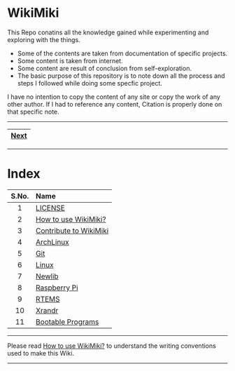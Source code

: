 # WikiMiki

This Repo conatins all the knowledge gained while experimenting and exploring with the things.

* Some of the contents are taken from documentation of specific projects.
* Some content is taken from internet.
* Some content are result of conclusion from self-exploration.
* The basic purpose of this repository is to note down all the process and steps I followed while doing some specfic project.

I have no intention to copy the content of any site or copy the work of any other author. If I had to reference any content, Citation is properly done on that specific note.

---

| [Next](ArchLinux/README.md) |
| :---: |

---

# Index

| S.No. | Name |
| :---: | :--- |
| 1 | [LICENSE](LICENSE) |
| 2 | [How to use WikiMiki?](./How_TO_USE_WikiMiki.md) |
| 3 | [Contribute to WikiMiki](./Contribute_to_WikiMiki/README.md) |
| 4 | [ArchLinux](./ArchLinux/README.md) |
| 5 | [Git](./Git/README.md) |
| 6 | [Linux](./Linux/README.md) |
| 7 | [Newlib](./Newlib/README.md) |
| 8 | [Raspberry Pi](./Raspberry_Pi/README.md) |
| 9 | [RTEMS](./RTEMS/README.md) |
| 10 | [Xrandr](./Xrandr/README.md) |
| 11 | [Bootable Programs](./Bootable_Programs/README.md) |

---

Please read [How to use WikiMiki?](./How_TO_USE_WikiMiki.md) to understand the writing conventions used to make this Wiki.

---
